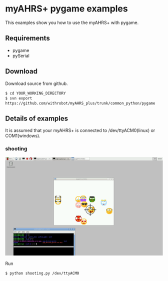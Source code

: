 # myAHRS+ pygame examples

This examples show you how to use the myAHRS+ with pygame.  

## Requirements

* pygame
* pySerial 

## Download
Download source from github. 

```
$ cd YOUR_WORKING_DIRECTORY
$ svn export https://github.com/withrobot/myAHRS_plus/trunk/common_python/pygame
```

## Details of examples  

It is assumed that your myAHRS+ is connected to /dev/ttyACM0(linux) or COM1(windows).

### shooting

![ScreenShot](../images/pygame_shooting.png)


Run  

```
$ python shooting.py /dev/ttyACM0
```


